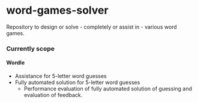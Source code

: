 # word-games-solver  

Repository to design or solve - completely or assist in - various word games.  
  
### Currently scope  

#### Wordle  
- Assistance for 5-letter word guesses  
- Fully automated solution for 5-letter word guesses  
	- Performance evaluation of fully automated solution of guessing and evaluation of feedback.  